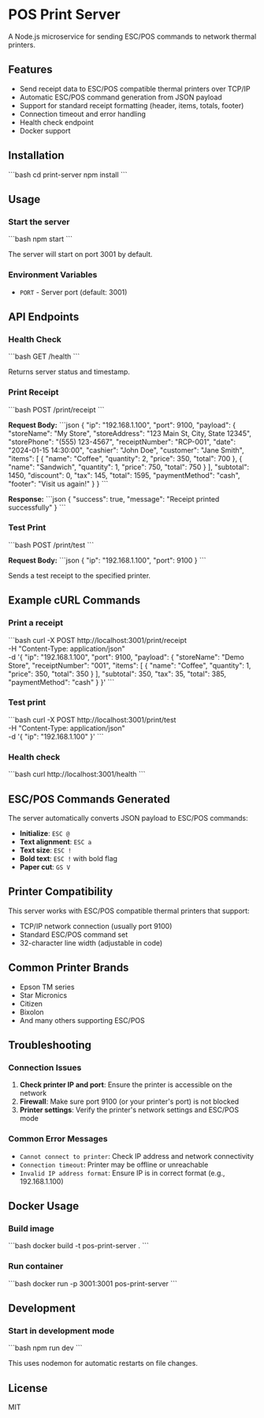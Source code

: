 # POS Print Server

A Node.js microservice for sending ESC/POS commands to network thermal printers.

## Features

- Send receipt data to ESC/POS compatible thermal printers over TCP/IP
- Automatic ESC/POS command generation from JSON payload
- Support for standard receipt formatting (header, items, totals, footer)
- Connection timeout and error handling
- Health check endpoint
- Docker support

## Installation

\`\`\`bash
cd print-server
npm install
\`\`\`

## Usage

### Start the server

\`\`\`bash
npm start
\`\`\`

The server will start on port 3001 by default.

### Environment Variables

- `PORT` - Server port (default: 3001)

## API Endpoints

### Health Check

\`\`\`bash
GET /health
\`\`\`

Returns server status and timestamp.

### Print Receipt

\`\`\`bash
POST /print/receipt
\`\`\`

**Request Body:**
\`\`\`json
{
  "ip": "192.168.1.100",
  "port": 9100,
  "payload": {
    "storeName": "My Store",
    "storeAddress": "123 Main St, City, State 12345",
    "storePhone": "(555) 123-4567",
    "receiptNumber": "RCP-001",
    "date": "2024-01-15 14:30:00",
    "cashier": "John Doe",
    "customer": "Jane Smith",
    "items": [
      {
        "name": "Coffee",
        "quantity": 2,
        "price": 350,
        "total": 700
      },
      {
        "name": "Sandwich",
        "quantity": 1,
        "price": 750,
        "total": 750
      }
    ],
    "subtotal": 1450,
    "discount": 0,
    "tax": 145,
    "total": 1595,
    "paymentMethod": "cash",
    "footer": "Visit us again!"
  }
}
\`\`\`

**Response:**
\`\`\`json
{
  "success": true,
  "message": "Receipt printed successfully"
}
\`\`\`

### Test Print

\`\`\`bash
POST /print/test
\`\`\`

**Request Body:**
\`\`\`json
{
  "ip": "192.168.1.100",
  "port": 9100
}
\`\`\`

Sends a test receipt to the specified printer.

## Example cURL Commands

### Print a receipt

\`\`\`bash
curl -X POST http://localhost:3001/print/receipt \
  -H "Content-Type: application/json" \
  -d '{
    "ip": "192.168.1.100",
    "port": 9100,
    "payload": {
      "storeName": "Demo Store",
      "receiptNumber": "001",
      "items": [
        {
          "name": "Coffee",
          "quantity": 1,
          "price": 350,
          "total": 350
        }
      ],
      "subtotal": 350,
      "tax": 35,
      "total": 385,
      "paymentMethod": "cash"
    }
  }'
\`\`\`

### Test print

\`\`\`bash
curl -X POST http://localhost:3001/print/test \
  -H "Content-Type: application/json" \
  -d '{
    "ip": "192.168.1.100"
  }'
\`\`\`

### Health check

\`\`\`bash
curl http://localhost:3001/health
\`\`\`

## ESC/POS Commands Generated

The server automatically converts JSON payload to ESC/POS commands:

- **Initialize**: `ESC @`
- **Text alignment**: `ESC a`
- **Text size**: `ESC !`
- **Bold text**: `ESC !` with bold flag
- **Paper cut**: `GS V`

## Printer Compatibility

This server works with ESC/POS compatible thermal printers that support:
- TCP/IP network connection (usually port 9100)
- Standard ESC/POS command set
- 32-character line width (adjustable in code)

## Common Printer Brands

- Epson TM series
- Star Micronics
- Citizen
- Bixolon
- And many others supporting ESC/POS

## Troubleshooting

### Connection Issues

1. **Check printer IP and port**: Ensure the printer is accessible on the network
2. **Firewall**: Make sure port 9100 (or your printer's port) is not blocked
3. **Printer settings**: Verify the printer's network settings and ESC/POS mode

### Common Error Messages

- `Cannot connect to printer`: Check IP address and network connectivity
- `Connection timeout`: Printer may be offline or unreachable
- `Invalid IP address format`: Ensure IP is in correct format (e.g., 192.168.1.100)

## Docker Usage

### Build image

\`\`\`bash
docker build -t pos-print-server .
\`\`\`

### Run container

\`\`\`bash
docker run -p 3001:3001 pos-print-server
\`\`\`

## Development

### Start in development mode

\`\`\`bash
npm run dev
\`\`\`

This uses nodemon for automatic restarts on file changes.

## License

MIT
